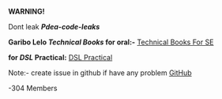 **WARNING!**

Dont leak **_Pdea-code-leaks_**

**Garibo Lelo _Technical Books_ for oral:-**
[Technical Books For SE](https://drive.google.com/drive/u/0/folders/18RrPoSQJWgfRnYKSRpQKT4qBAksKW2YI)

**for _DSL_ Practical:**
[DSL Practical](https://github.com/pdeacodeleaks/dsl)

Note:- create issue in github if have any problem
[GitHub](https://github.com/pdeacodeleaks)

-304 Members 
